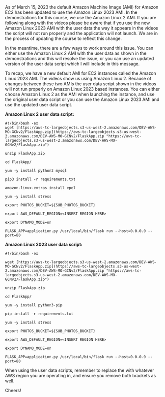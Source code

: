 As of March 15, 2023 the default Amazon Machine Image (AMI) for Amazon EC2 has been updated to use the Amazon Linux 2023 AMI. In the demonstrations for this course, we use the Amazon Linux 2 AMI. If you are following along with the videos please be aware that if you use the new Amazon Linux 2023 AMI with the user data the way it appears in the videos the script will not run properly and the application will not launch. We are in the process of updating the course to reflect this change.

In the meantime, there are a few ways to work around this issue. You can either use the Amazon Linux 2 AMI with the user data as shown in the demonstrations and this will resolve the issue, or you can use an updated version of the user data script which I will include in this message.

To recap, we have a new default AMI for EC2 instances called the Amazon Linux 2023 AMI. The videos show us using Amazon Linux 2. Because of changes between these two AMIs the user data script shown in the videos will not run properly on Amazon Linux 2023 based instances. You can either choose Amazon Linux 2 as the AMI when launching the instance, and use the original user data script or you can use the Amazon Linux 2023 AMI and use the updated user data script.

**Amazon Linux 2 user data script:**
```
#!/bin/bash -ex
wget [https://aws-tc-largeobjects.s3-us-west-2.amazonaws.com/DEV-AWS-MO-GCNv2/FlaskApp.zip](https://aws-tc-largeobjects.s3-us-west-2.amazonaws.com/DEV-AWS-MO-GCNv2/FlaskApp.zip "https://aws-tc-largeobjects.s3-us-west-2.amazonaws.com/DEV-AWS-MO-GCNv2/FlaskApp.zip")

unzip FlaskApp.zip

cd FlaskApp/

yum -y install python3 mysql

pip3 install -r requirements.txt

amazon-linux-extras install epel

yum -y install stress

export PHOTOS_BUCKET=${SUB_PHOTOS_BUCKET}

export AWS_DEFAULT_REGION=<INSERT REGION HERE>

export DYNAMO_MODE=on

FLASK_APP=application.py /usr/local/bin/flask run --host=0.0.0.0 --port=80
```

**Amazon Linux 2023 user data script:** 

```
#!/bin/bash -ex

wget [https://aws-tc-largeobjects.s3-us-west-2.amazonaws.com/DEV-AWS-MO-GCNv2/FlaskApp.zip](https://aws-tc-largeobjects.s3-us-west-2.amazonaws.com/DEV-AWS-MO-GCNv2/FlaskApp.zip "https://aws-tc-largeobjects.s3-us-west-2.amazonaws.com/DEV-AWS-MO-GCNv2/FlaskApp.zip")

unzip FlaskApp.zip

cd FlaskApp/

yum -y install python3-pip

pip install -r requirements.txt

yum -y install stress

export PHOTOS_BUCKET=${SUB_PHOTOS_BUCKET}

export AWS_DEFAULT_REGION=<INSERT REGION HERE>

export DYNAMO_MODE=on

FLASK_APP=application.py /usr/local/bin/flask run --host=0.0.0.0 --port=80 
```


When using the user data scripts, remember to replace the <INSERT REGION HERE> with whatever AWS region you are operating in, and ensure you remove both brackets as well.

Cheers!
